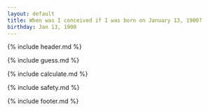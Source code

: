 ```yaml
---
layout: default
title: When was I conceived if I was born on January 13, 1900?
birthday: Jan 13, 1900
---
```


{% include header.md %}

{% include guess.md %}

{% include calculate.md %}

{% include safety.md %}

{% include footer.md %}



